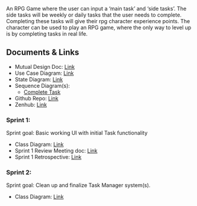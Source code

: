 An RPG Game where the user can input a ‘main task’ and ‘side tasks’. The side tasks will be weekly or daily tasks that the user needs to complete. Completing these tasks will give their rpg character experience points. The character can be used to play an RPG game, where the only way to level up is by completing tasks in real life.

## Documents & Links

- Mutual Design Doc: [Link](https://docs.google.com/document/d/1rHItcBlPBF3ayORcqcEG6Sk12qRUGAPmiRlVfsa_NYg/edit)
- Use Case Diagram: [Link](https://drive.google.com/file/d/1Ij5CIg0CFksuCzDuWyRTCsgpB9HsbZ6j/view?usp=sharing)
- State Diagram: [Link](https://drive.google.com/file/d/134E-9GA6rUwMoUZYmXNXvw5RGvk49CfN/view?usp=sharing)
- Sequence Diagram(s):
    + [Complete Task](https://drive.google.com/file/d/12urRBzBuWt23uFDgzqaHYEAygWSiZ3w-/view?usp=sharing)
- Github Repo: [Link](https://github.com/Azurekuz/RPG-Task-Manager)
- Zenhub: [Link](https://app.zenhub.com/workspaces/rpg-tasks-5e5ff15b63c718891a5aacb2/board?repos=244972518)

### Sprint 1:
Sprint goal: Basic working UI with initial Task functionality
- Class Diagram: [Link](https://drive.google.com/file/d/140AbHzaxltgDzKVBUYyYfWc_1CIR4Ebh/view?usp=sharing)
- Sprint 1 Review Meeting doc: [Link](https://docs.google.com/document/d/1pWe4r2CDPy9umHHfbNV3Shm50lXJQnb5Efa18UGlexk/edit?usp=sharing)
- Sprint 1 Retrospective: [Link](https://docs.google.com/document/d/1cPsGp3-SIhRzqITo2maJk-c2BELcKFjRlqQuBiZ-uhs/edit)

### Sprint 2:
Sprint goal: Clean up and finalize Task Manager system(s).
- Class Diagram: [Link](https://drive.google.com/file/d/1n96HxVm0xI9YWkNWJKUwhDT8Fjcp8JKs/view?usp=sharing)

